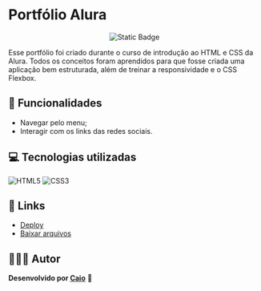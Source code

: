 # Portfólio Alura

<p align="center">
     <img loading="lazy" alt="Static Badge" src="https://img.shields.io/badge/Status-Conclu%C3%ADdo-blue?style=for-the-badge">
</p>

Esse portfólio foi criado durante o curso de introdução ao HTML e CSS da Alura. Todos os conceitos foram aprendidos para que fosse criada uma aplicação bem estruturada, além de treinar a responsividade e o CSS Flexbox.

## 🔨 Funcionalidades
- Navegar pelo menu;
- Interagir com os links das redes sociais.

## 💻 Tecnologias utilizadas
![HTML5](https://img.shields.io/badge/html5-%23E34F26.svg?style=for-the-badge&logo=html5&logoColor=white) ![CSS3](https://img.shields.io/badge/css3-%231572B6.svg?style=for-the-badge&logo=css3&logoColor=white)

## 🔗 Links
- [Deploy](https://caioikn.github.io/portfolio-alura/)
- [Baixar arquivos](https://github.com/caioikn/typemaster/portfolio-alura/main/portfolio-alura.zip)

## 🧑🏻‍💻 Autor
**Desenvolvido por [Caio](https://www.linkedin.com/in/caioikena/)** 💙

